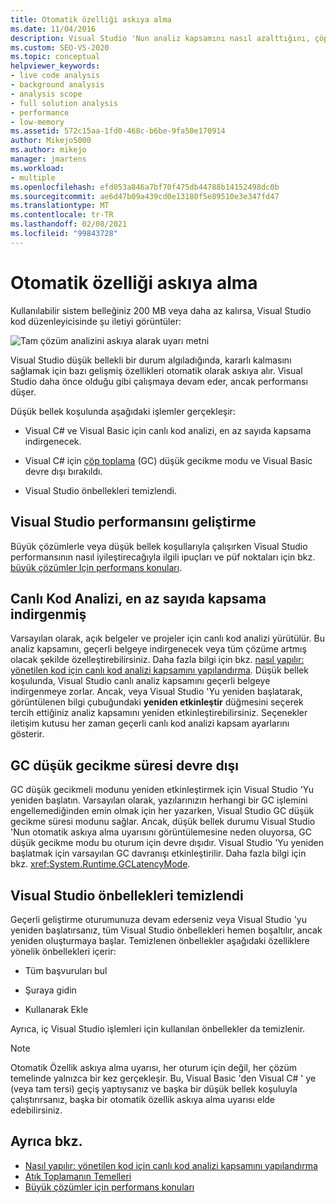 ```yaml
---
title: Otomatik özelliği askıya alma
ms.date: 11/04/2016
description: Visual Studio 'Nun analiz kapsamını nasıl azalttığını, çöp toplama düşük gecikme süresi modunu kapattığını ve sistem belleği sınırlı olduğunda önbellekler temizlenmesini öğrenin.
ms.custom: SEO-VS-2020
ms.topic: conceptual
helpviewer_keywords:
- live code analysis
- background analysis
- analysis scope
- full solution analysis
- performance
- low-memory
ms.assetid: 572c15aa-1fd0-468c-b6be-9fa50e170914
author: Mikejo5000
ms.author: mikejo
manager: jmartens
ms.workload:
- multiple
ms.openlocfilehash: efd053a846a7bf70f475db44788b14152498dc0b
ms.sourcegitcommit: ae6d47b09a439cd0e13180f5e89510e3e347fd47
ms.translationtype: MT
ms.contentlocale: tr-TR
ms.lasthandoff: 02/08/2021
ms.locfileid: "99843728"
---
```

# <a name="automatic-feature-suspension"></a>Otomatik özelliği askıya alma

Kullanılabilir sistem belleğiniz 200 MB veya daha az kalırsa, Visual Studio kod düzenleyicisinde şu iletiyi görüntüler:

![Tam çözüm analizini askıya alarak uyarı metni](../code-quality/media/fsa_alert.png)

Visual Studio düşük bellekli bir durum algıladığında, kararlı kalmasını sağlamak için bazı gelişmiş özellikleri otomatik olarak askıya alır. Visual Studio daha önce olduğu gibi çalışmaya devam eder, ancak performansı düşer.

Düşük bellek koşulunda aşağıdaki işlemler gerçekleşir:

- Visual C# ve Visual Basic için canlı kod analizi, en az sayıda kapsama indirgenecek.

- Visual C# için [çöp toplama](/dotnet/standard/garbage-collection/index) (GC) düşük gecikme modu ve Visual Basic devre dışı bırakıldı.

- Visual Studio önbellekleri temizlendi.

## <a name="improve-visual-studio-performance"></a>Visual Studio performansını geliştirme

Büyük çözümlerle veya düşük bellek koşullarıyla çalışırken Visual Studio performansının nasıl iyileştirecağıyla ilgili ipuçları ve püf noktaları için bkz. [büyük çözümler Için performans konuları](https://github.com/dotnet/roslyn/blob/master/docs/wiki/Performance-considerations-for-large-solutions.md).

## <a name="live-code-analysis-is-reduced-to-minimal-scope"></a>Canlı Kod Analizi, en az sayıda kapsama indirgenmiş

Varsayılan olarak, açık belgeler ve projeler için canlı kod analizi yürütülür. Bu analiz kapsamını, geçerli belgeye indirgenecek veya tüm çözüme artmış olacak şekilde özelleştirebilirsiniz. Daha fazla bilgi için bkz. [nasıl yapılır: yönetilen kod için canlı kod analizi kapsamını yapılandırma](./configure-live-code-analysis-scope-managed-code.md). Düşük bellek koşulunda, Visual Studio canlı analiz kapsamını geçerli belgeye indirgenmeye zorlar. Ancak, veya Visual Studio 'Yu yeniden başlatarak, görüntülenen bilgi çubuğundaki **yeniden etkinleştir** düğmesini seçerek tercih ettiğiniz analiz kapsamını yeniden etkinleştirebilirsiniz. Seçenekler iletişim kutusu her zaman geçerli canlı kod analizi kapsam ayarlarını gösterir.

## <a name="gc-low-latency-disabled"></a>GC düşük gecikme süresi devre dışı

GC düşük gecikmeli modunu yeniden etkinleştirmek için Visual Studio 'Yu yeniden başlatın. Varsayılan olarak, yazılarınızın herhangi bir GC işlemini engellemediğinden emin olmak için her yazarken, Visual Studio GC düşük gecikme süresi modunu sağlar. Ancak, düşük bellek durumu Visual Studio 'Nun otomatik askıya alma uyarısını görüntülemesine neden oluyorsa, GC düşük gecikme modu bu oturum için devre dışıdır. Visual Studio 'Yu yeniden başlatmak için varsayılan GC davranışı etkinleştirilir. Daha fazla bilgi için bkz. <xref:System.Runtime.GCLatencyMode>.

## <a name="visual-studio-caches-flushed"></a>Visual Studio önbellekleri temizlendi

Geçerli geliştirme oturumunuza devam ederseniz veya Visual Studio 'yu yeniden başlatırsanız, tüm Visual Studio önbellekleri hemen boşaltılır, ancak yeniden oluşturmaya başlar. Temizlenen önbellekler aşağıdaki özelliklere yönelik önbellekleri içerir:

- Tüm başvuruları bul

- Şuraya gidin

- Kullanarak Ekle

Ayrıca, iç Visual Studio işlemleri için kullanılan önbellekler da temizlenir.

> [!NOTE]
> Otomatik Özellik askıya alma uyarısı, her oturum için değil, her çözüm temelinde yalnızca bir kez gerçekleşir. Bu, Visual Basic 'den Visual C# ' ye (veya tam tersi) geçiş yaptıysanız ve başka bir düşük bellek koşuluyla çalıştırırsanız, başka bir otomatik özellik askıya alma uyarısı elde edebilirsiniz.

## <a name="see-also"></a>Ayrıca bkz.

- [Nasıl yapılır: yönetilen kod için canlı kod analizi kapsamını yapılandırma](./configure-live-code-analysis-scope-managed-code.md)
- [Atık Toplamanın Temelleri](/dotnet/standard/garbage-collection/fundamentals)
- [Büyük çözümler için performans konuları](https://github.com/dotnet/roslyn/blob/master/docs/wiki/Performance-considerations-for-large-solutions.md)
